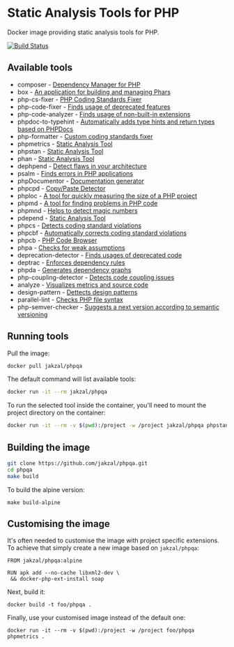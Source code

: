 # Static Analysis Tools for PHP

Docker image providing static analysis tools for PHP.

[![Build Status](https://travis-ci.org/jakzal/phpqa.svg?branch=master)](https://travis-ci.org/jakzal/phpqa)

## Available tools

* composer - [Dependency Manager for PHP](https://getcomposer.org/)
* box - [An application for building and managing Phars](https://box-project.github.io/box2/)
* php-cs-fixer - [PHP Coding Standards Fixer](http://cs.sensiolabs.org/)
* php-code-fixer - [Finds usage of deprecated features](http://wapmorgan.github.io/PhpCodeFixer/)
* php-code-analyzer - [Finds usage of non-built-in extensions](https://github.com/wapmorgan/PhpCodeAnalyzer)
* phpdoc-to-typehint - [Automatically adds type hints and return types based on PHPDocs](https://github.com/dunglas/phpdoc-to-typehint)
* php-formatter - [Custom coding standards fixer](https://github.com/mmoreram/php-formatter)
* phpmetrics - [Static Analysis Tool](http://www.phpmetrics.org/)
* phpstan - [Static Analysis Tool](https://github.com/phpstan/phpstan)
* phan - [Static Analysis Tool](https://github.com/etsy/phan)
* dephpend - [Detect flaws in your architecture](https://dephpend.com/)
* psalm - [Finds errors in PHP applications](https://getpsalm.org/)
* phpDocumentor - [Documentation generator](https://www.phpdoc.org/)
* phpcpd - [Copy/Paste Detector](https://github.com/sebastianbergmann/phpcpd)
* phploc - [A tool for quickly measuring the size of a PHP project](https://github.com/sebastianbergmann/phploc)
* phpmd - [A tool for finding problems in PHP code](https://phpmd.org/)
* phpmnd - [Helps to detect magic numbers](https://github.com/povils/phpmnd)
* pdepend - [Static Analysis Tool](https://pdepend.org/)
* phpcs - [Detects coding standard violations](https://github.com/squizlabs/PHP_CodeSniffer)
* phpcbf - [Automatically corrects coding standard violations](https://github.com/squizlabs/PHP_CodeSniffer)
* phpcb - [PHP Code Browser](https://github.com/mayflower/PHP_CodeBrowser)
* phpa - [Checks for weak assumptions](https://github.com/rskuipers/php-assumptions)
* deprecation-detector - [Finds usages of deprecated code](https://github.com/sensiolabs-de/deprecation-detector)
* deptrac - [Enforces dependency rules](https://github.com/sensiolabs-de/deptrac)
* phpda - [Generates dependency graphs](https://mamuz.github.io/PhpDependencyAnalysis/)
* php-coupling-detector - [Detects code coupling issues](https://akeneo.github.io/php-coupling-detector/)
* analyze - [Visualizes metrics and source code](https://github.com/Qafoo/QualityAnalyzer)
* design-pattern - [Dettects design patterns](https://github.com/Halleck45/DesignPatternDetector)
* parallel-lint - [Checks PHP file syntax](https://github.com/JakubOnderka/PHP-Parallel-Lint)
* php-semver-checker - [Suggests a next version according to semantic versioning ](https://github.com/tomzx/php-semver-checker)

## Running tools

Pull the image:

```bash
docker pull jakzal/phpqa
```

The default command will list available tools:

```bash
docker run -it --rm jakzal/phpqa
```

To run the selected tool inside the container, you'll need to mount
the project directory on the container:

```bash
docker run -it --rm -v $(pwd):/project -w /project jakzal/phpqa phpstan analyse src
```

## Building the image

```bash
git clone https://github.com/jakzal/phpqa.git
cd phpqa
make build
```

To build the alpine version:

```
make build-alpine
```

## Customising the image

It's often needed to customise the image with project specific extensions.
To achieve that simply create a new image based on `jakzal/phpqa`:

```
FROM jakzal/phpqa:alpine

RUN apk add --no-cache libxml2-dev \
 && docker-php-ext-install soap
```

Next, build it:

```
docker build -t foo/phpqa .
```

Finally, use your customised image instead of the default one:

```
docker run -it --rm -v $(pwd):/project -w /project foo/phpqa phpmetrics .
```
